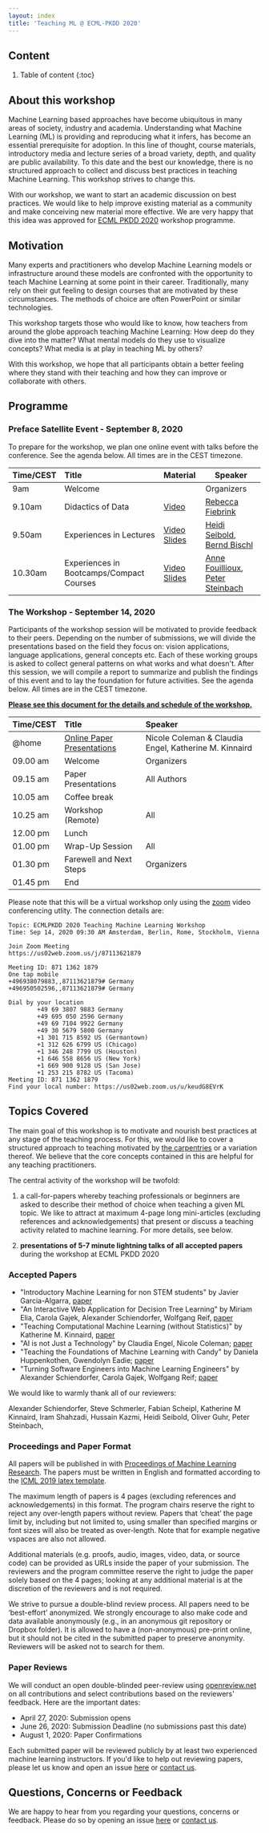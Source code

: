 ```yaml
---
layout: index
title: 'Teaching ML @ ECML-PKDD 2020'
---
```


## Content

1. Table of content
{:toc}

## About this workshop

Machine Learning based approaches have become ubiquitous in many areas of society, industry and academia. Understanding what Machine Learning (ML) is providing and reproducing what it infers, has become an essential prerequisite for adoption. In this line of thought, course materials, introductory media and lecture series of a broad variety, depth, and quality are public availability. To this date and the best our knowledge, there is no structured approach to collect and discuss best practices in teaching Machine Learning. This workshop strives to change this. 

With our workshop, we want to start an academic discussion on best practices. We would like to help improve existing material as a community and make conceiving new material more effective. We are very happy that this idea was approved for [ECML PKDD 2020](https://ecmlpkdd2020.net/programme/workshops/) workshop programme.

## Motivation

Many experts and practitioners who develop Machine Learning models or infrastructure around these models are confronted with the opportunity to teach Machine Learning at some point in their career. Traditionally, many rely on their gut feeling to design courses that are motivated by these circumstances. The methods of choice are often PowerPoint or similar technologies.

This workshop targets those who would like to know, how teachers from around the globe approach teaching Machine Learning: How deep do they dive into the matter? What mental models do they use to visualize concepts? What media is at play in teaching ML by others? 

With this workshop, we hope that all participants obtain a better feeling where they stand with their teaching and how they can improve or collaborate with others.

## Programme

### Preface Satellite Event - September 8, 2020

To prepare for the workshop, we plan one online event with talks before the conference. See the agenda below. All times are in the CEST timezone.

| Time/CEST | Title                                          | Material                                  | Speaker             |
| :--      | :--                                            | :--                 | ---                 |
| 9am | Welcome                                        |                                         | Organizers          |
| 9.10am | Didactics of Data                              | [Video](https://youtu.be/qGYGhpwG9iI) | [Rebecca Fiebrink](https://www.doc.gold.ac.uk/~mas01rf/homepage/)    |
| 9.50am | Experiences in Lectures                        | [Video](https://youtu.be/-UYcUy-9kD8) [Slides](https://tinyurl.com/teachingML) | [Heidi Seibold](http://www.compstat.statistik.uni-muenchen.de/people/seibold/), [Bernd Bischl](https://www.compstat.statistik.uni-muenchen.de/people/bischl/) |
| 10.30am | Experiences in Bootcamps/Compact Courses       | [Video](https://youtu.be/FuQk56oTl5w) [Slides](https://codimd.carpentries.org/p/GfvkCWTYA#/) | [Anne Fouillioux](https://www.mn.uio.no/geo/english/people/adm/annefou/), [Peter Steinbach](https://github.com/psteinb/) |

### The Workshop - September 14, 2020

Participants of the workshop session will be motivated to provide feedback to their peers. Depending on the number of submissions, we will divide the presentations based on the field they focus on: vision applications, language applications, general concepts etc. Each of these working groups is asked to collect general patterns on what works and what doesn't. After this session, we will compile a report to summarize and publish the findings of this event and to lay the foundation for future activities. See the agenda below. All times are in the CEST timezone.

**[Please see this document for the details and schedule of the workshop.](https://pad.okfn.de/p/teaching-ml)**

| Time/CEST | Title                                                        | Speaker                                               |
| :-------- | :----------------------------------------------------------- | :---------------------------------------------------- |
| @home     | [Online Paper Presentations](https://www.youtube.com/playlist?list=PLdDZRjAdquEN3PXbzX4cUKXCFDR_vNo8O) | Nicole Coleman & Claudia Engel, Katherine M. Kinnaird |
| 09.00 am  | Welcome                                                      | Organizers                                            |
| 09.15 am  | Paper Presentations                                          | All Authors                                           |
| 10.05 am  | Coffee break                                                 |                                                       |
| 10.25 am  | Workshop (Remote)                                            | All                                                   |
| 12.00 pm  | Lunch                                                        |                                                       |
| 01.00 pm  | Wrap-Up Session                                              | All                                                   |
| 01.30 pm  | Farewell and Next Steps                                      | Organizers                                            |
| 01.45 pm  | End                                                          |                                                       |

Please note that this will be a virtual workshop only using the [zoom](https://zoom.us) video conferencing utlity. The connection details are:

```
Topic: ECMLPKDD 2020 Teaching Machine Learning Workshop
Time: Sep 14, 2020 09:30 AM Amsterdam, Berlin, Rome, Stockholm, Vienna

Join Zoom Meeting
https://us02web.zoom.us/j/87113621879

Meeting ID: 871 1362 1879
One tap mobile
+496938079883,,87113621879# Germany
+496950502596,,87113621879# Germany

Dial by your location
        +49 69 3807 9883 Germany
        +49 695 050 2596 Germany
        +49 69 7104 9922 Germany
        +49 30 5679 5800 Germany
        +1 301 715 8592 US (Germantown)
        +1 312 626 6799 US (Chicago)
        +1 346 248 7799 US (Houston)
        +1 646 558 8656 US (New York)
        +1 669 900 9128 US (San Jose)
        +1 253 215 8782 US (Tacoma)
Meeting ID: 871 1362 1879
Find your local number: https://us02web.zoom.us/u/keudG8EVrK

```

## Topics Covered

The main goal of this workshop is to motivate and nourish best practices at any stage of the teaching process. For this, we would like to cover a structured approach to teaching motivated by [the carpentries](https://cdh.carpentries.org/) or a variation thereof. We believe that the core concepts contained in this are helpful for any teaching practitioners. 

The central activity of the workshop will be twofold: 

1. a call-for-papers whereby teaching professionals or beginners are asked to describe their method of choice when teaching a given ML topic. We like to attract at maximum 4-page long mini-articles (excluding references and acknowledgements) that present or discuss a teaching activity related to machine learning. For more details, see below.

2. **presentations of 5-7 minute lightning talks of all accepted papers** during the workshop at ECML PKDD 2020

### Accepted Papers

* "Introductory Machine Learning for non STEM students" by Javier Garcia-Algarra, [paper](https://openreview.net/forum?id=aLdr-6rFn5j)
* "An Interactive Web Application for Decision Tree Learning" by Miriam Elia, Carola Gajek, Alexander Schiendorfer, Wolfgang Reif, [paper](https://openreview.net/forum?id=aLdr-6rFn5j)
* "Teaching Computational Machine Learning (without Statistics)" by Katherine M. Kinnaird, [paper](https://openreview.net/forum?id=oeM-Rb7nqoh)
* "AI is not Just a Technology" by Claudia Engel, Nicole Coleman; [paper](https://openreview.net/forum?id=CF_7wpDpCmp)
* "Teaching the Foundations of Machine Learning with Candy" by Daniela Huppenkothen, Gwendolyn Eadie; [paper](https://openreview.net/forum?id=a37DEwWs1wu)
* "Turning Software Engineers into Machine Learning Engineers" by Alexander Schiendorfer, Carola Gajek, Wolfgang Reif; [paper](https://openreview.net/forum?id=jm5E97TTMEb)

We would like to warmly thank all of our reviewers:

Alexander Schiendorfer, Steve Schmerler, Fabian Scheipl, Katherine M Kinnaird, Iram Shahzadi, Hussain Kazmi, Heidi Seibold, Oliver Guhr, Peter Steinbach, 

### Proceedings and Paper Format

All papers will be published in with [Proceedings of Machine Learning Research](http://proceedings.mlr.press/).
The papers must be written in English and formatted according to the [ICML 2019 latex template](https://www.overleaf.com/latex/templates/icml-2019-submission-template/vkqjjvzjvhdc).

The maximum length of papers is 4 pages (excluding references and acknowledgements) in this format. The program chairs reserve the right to reject any over-length papers without review. Papers that ‘cheat’ the page limit by, including but not limited to, using smaller than specified margins or font sizes will also be treated as over-length. Note that for example negative vspaces are also not allowed.

Additional materials (e.g. proofs, audio, images, video, data, or source code) can be provided as URLs inside the paper of your submission. The reviewers and the program committee reserve the right to judge the paper solely based on the 4 pages; looking at any additional material is at the discretion of the reviewers and is not required.

We strive to pursue a double-blind review process. All papers need to be ‘best-effort’ anonymized. We strongly encourage to also make code and data available anonymously (e.g., in an anonymous git repository or Dropbox folder). It is allowed to have a (non-anonymous) pre-print online, but it should not be cited in the submitted paper to preserve anonymity. Reviewers will be asked not to search for them.

### Paper Reviews

We will conduct an open double-blinded peer-review using [openreview.net](https://openreview.net) on all contributions and select contributions based on the reviewers' feedback. Here are the important dates:

- April 27, 2020: Submission opens
- June 26, 2020: Submission Deadline (no submissions past this date)
- August 1, 2020: Paper Confirmations

Each submitted paper will be reviewed publicly by at least two experienced machine learning instructors. If you'd like to help out reviewing papers, please let us know and open an issue [here](repo) or [contact us](mailto:p.steinbach@hzdr.de).


## Questions, Concerns or Feedback

We are happy to hear from you regarding your questions, concerns or feedback. Please do so by opening an issue [here](https://github.com/teaching-ml/2020/) or [contact us](mailto:p.steinbach@hzdr.de).
